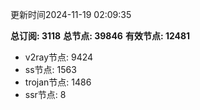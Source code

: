 更新时间2024-11-19 02:09:35

**总订阅: 3118**
**总节点: 39846**
**有效节点: 12481**
- v2ray节点: 9424
- ss节点: 1563
- trojan节点: 1486
- ssr节点: 8
